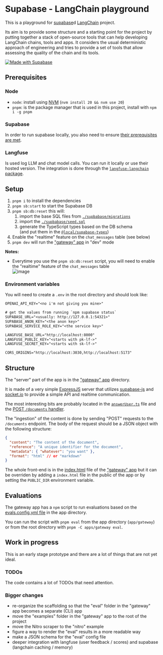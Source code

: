 # Supabase - LangChain playground

This is a playground for [supabase](https://supabase.com)d
[LangChain](https://js.langchain.com/docs/get_started/introduction) project.

Its aim is to provide some structure and a starting point for the project by putting together
a stack of open-source tools that can help developing LangChain chains, tools and apps.
It considers the usual deterministic approach of engineering and tries to provide a set of tools
that allow assessing the quality of the chain and its tools.

[![Made with Supabase](https://supabase.com/badge-made-with-supabase.svg)](https://supabase.com)

## Prerequisites

### Node

- `node`: install using [NVM](https://github.com/nvm-sh/nvm/blob/master/README.md#installing-and-updating)
  (`nvm install 20 && nvm use 20`)
- `pnpm`: is the package manager that is used in this project, install with `npm i -g pnpm`

### Supabase

In order to run supabase locally, you also need to ensure
[their prerequisites are met](https://github.com/supabase/supabase/blob/master/DEVELOPERS.md#local-development).

### Langfuse

Is used log LLM and chat model calls. You can run it locally or use their hosted version.
The integration is done through the
[`langfuse-langchain` package](https://langfuse.com/docs/langchain/typescript).

## Setup

1. `pnpm i` to install the dependencies
1. `pnpm sb:start` to start the Supabase DB
1. `pnpm sb:db:reset` this will:
   1. import the base SQL files from [`./supbabase/migrations`](./supbabase/migrations)
   1. import the [`./supbabase/seed.sql`](./supbabase/seed.sql)
   1. generate the TypeScript types based on the DB schema  
      (and put them in the [`@local/supabase-types`](./packages/supabase-types))
1. Enable the "realtime" feature on the `chat_messages` table (see below)
1. `pnpm dev` will run the ["gateway" app](./apps/gateway) in "dev" mode

**Notes:**

- Everytime you use the `pnpm sb:db:reset` script, you will need to enable the "realtime"
  feature of the `chat_messages` table  
  ![image](https://github.com/zeropaper/dupachain/assets/65971/a650efe4-233d-4d77-8cf2-8eb3e4d4240d)

### Environment variables

You will need to create a `.env` in the root directory and should look like:

```txt
OPENAI_API_KEY="<no i'm not giving you mine>"

# get the values from running `npm supabase status`
SUPABASE_URL="<usually: http://127.0.0.1:54321>"
SUPABASE_ANON_KEY="<the anon key>"
SUPABASE_SERVICE_ROLE_KEY="<the service key>"

LANGFUSE_BASE_URL="http://localhost:8000"
LANGFUSE_PUBLIC_KEY="<starts with pk-lf->"
LANGFUSE_SECRET_KEY="<starts with sk-lf->"

CORS_ORIGINS="http://localhost:3030,http://localhost:5173"
```

## Structure

The "server" part of the app is in the ["gateway" app](./apps/gateway) directory.

It is made of a very simple [ExpressJS](https://expressjs.com/) server that
utilizes [supabase-js](https://www.npmjs.com/package/@supabase/supabase-js)
and [socket.io](https://www.npmjs.com/package/socket.io) to provide a simple API and
realtime communication.

The most interesting bits are probably located in the
[`answerUser.ts`](./apps/gateway/src/chats/answerUser.ts) file and the
[POST `/documents` handler](./apps/gateway/src/index.ts).

The "ingestion" of the content is done by sending "POST" requests to the
`/documents` endpoint. The body of the request should be a JSON object with
the following structure:

```json
{
  "content": "The content of the document",
  "reference": "A unique identifier for the document",
  "metadata": { "whatever": "you want" },
  "format": "html" // or "markdown"
}
```

The whole front-end is in the [index.html](./apps/gateway/src/index.html) file
of the ["gateway" app](./apps/gateway) but it can be overriden by adding a
`index.html` file in the public of the app or by setting the `PUBLIC_DIR`
environment variable.

## Evaluations

The gateway app has a `npm` script to run evaluations based on the
[evals.config.yml file](./apps/gateway/evals.config.yml) in the app directory.

You can run the script with `pnpm eval` from the app directory (`app/gateway`)
or from the root directory with `pnpm -C apps/gateway eval`.

## Work in progress

This is an early stage prototype and there are a lot of things that are not yet ideal.

### TODOs

The code contains a lot of TODOs that need attention.

### Bigger changes

- re-organize the scaffolding so that the "eval" folder in the "gateway" app becomes a separate (CLI) app
- move the "examples" folder in the "gateway" app to the root of the project
- move the Nitro scraper to the "nitro" example
- figure a way to render the "eval" results in a more readable way
- make a JSON schema for the "eval" config file
- deeper integration with langfuse (user feedback / scores) and supabase (langchain caching / memory)
